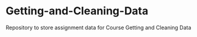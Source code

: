 # Getting-and-Cleaning-Data
Repository to store assignment data for Course Getting and Cleaning Data
